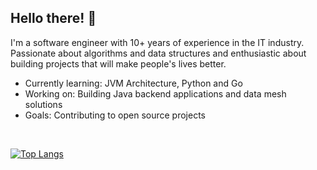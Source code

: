 ## Hello there! 👋

I'm a software engineer with 10+ years of experience in the IT industry. Passionate about algorithms and data structures and enthusiastic about building projects that will make people's lives better.

- Currently learning: JVM Architecture, Python and Go
- Working on: Building Java backend applications and data mesh solutions
- Goals: Contributing to open source projects

<br>

[![Top Langs](https://github-readme-stats.vercel.app/api/top-langs/?username=gvlima)](https://github.com/gvlima/github-readme-stats)
